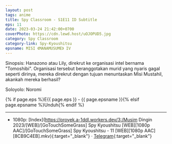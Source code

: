 ```yaml
---
layout: post
tags: anime
title: Spy Classroom - S1E11 ID Subtitle
eps: 11
date: 2023-03-24 21:42:00+0700
coverPhoto: https://cdn.lewd.host/uOJOPUD5.jpg
category: Spy Classroom
category-link: Spy-Kyoushitsu
epsname: MISI 《MANAMUSUME》 IV
---
```


Sinopsis: Hanazono atau Lily, direkrut ke organisasi intel bernama "Tomoshibi". Organisasi tersebut beranggotakan murid yang nyaris gagal seperti dirinya, mereka direkrut dengan tujuan menuntaskan Misi Mustahil, akankah mereka berhasil?

Soloyolo: Noromi

{% if page.eps %}E{{ page.eps }} - {{ page.epsname }}{% elsif page.epsname %}Unduh{% endif %}

---
- 1080p: [Index](https://proyek.a-1ddl.workers.dev/3:/Musim Dingin 2023/[WEB]/[GoTouchSomeGrass] Spy Kyoushitsu [WEB][1080p AAC]/[GoTouchSomeGrass] Spy Kyoushitsu - 11 [WEB][1080p AAC][8CB9C4EB].mkv){:target="_blank"} &middot; [Telegram](https://t.me/a1fansubweeklies/249){:target="_blank"}